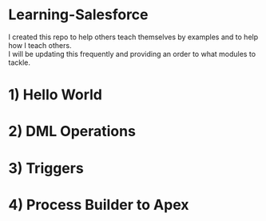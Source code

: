 # Learning-Salesforce
I created this repo to help others teach themselves by examples and to help how I teach others. 
<br>
I will be updating this frequently and providing an order to what modules to tackle.


# 1) Hello World


# 2) DML Operations


# 3) Triggers


# 4) Process Builder to Apex
